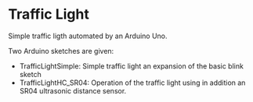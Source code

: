 # Traffic Light
Simple traffic ligth automated by an Arduino Uno.

Two Arduino sketches are given:

+ TrafficLightSimple: Simple traffic light an expansion of the basic blink sketch
+ TrafficLightHC_SR04: Operation of the traffic light using in addition an SR04 ultrasonic distance sensor.


